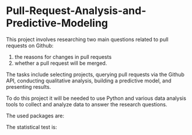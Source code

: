 # Pull-Request-Analysis-and-Predictive-Modeling

This project involves researching two main questions related to pull requests on Github: 

1) the reasons for changes in pull requests
2) whether a pull request will be merged.

The tasks include selecting projects, querying pull requests via the Github API, conducting qualitative analysis, building a predictive model, and presenting results. 

To do this project it will be needed to use Python and various data analysis tools to collect and analyze data to answer the research questions.


The used packages are: 

The statistical test is: 

